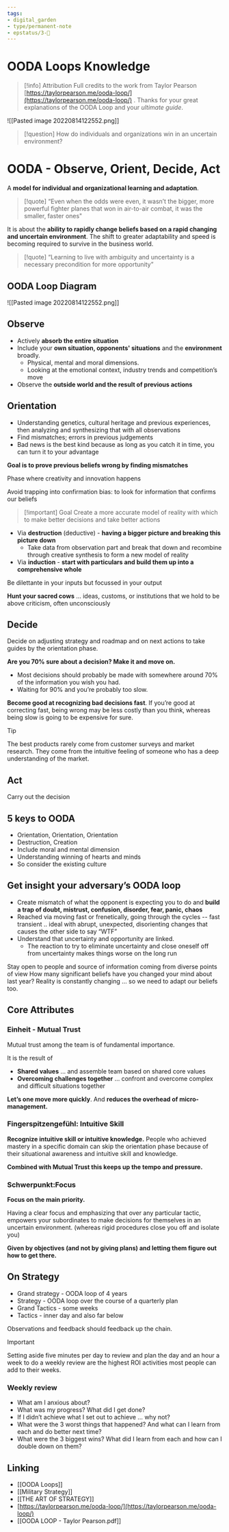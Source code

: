 ```yaml
---
tags: 
- digital_garden
- type/permanent-note
- epstatus/3-🌳
---
```

# OODA Loops Knowledge
> [!info] Attribution
> Full credits to the work from Taylor Pearson [https://taylorpearson.me/ooda-loop/](https://taylorpearson.me/ooda-loop/) . Thanks for your great explanations of the OODA Loop and your *ultimate guide*.


![[Pasted image 20220814122552.png]]

> [!question]
> How do individuals and organizations win in an uncertain environment?


# OODA - Observe, Orient, Decide, Act

A **model for individual and organizational learning and adaptation**.

> [!quote]
> “Even when the odds were even, it wasn’t the bigger, more powerful fighter planes that won in air-to-air combat, it was the smaller, faster ones"
> 

It is about the **ability to rapidly change beliefs based on a rapid changing and uncertain environment**. The shift to greater adaptability and speed is becoming required to survive in the business world.

> [!quote]
> “Learning to live with ambiguity and uncertainty is a necessary precondition for more opportunity”


## OODA Loop Diagram
![[Pasted image 20220814122552.png]]

## Observe
+ Actively **absorb the entire situation**
+ Include your **own situation, opponents' situations** and the **environment** broadly. 
	+ Physical, mental and moral dimensions. 
	+ Looking at the emotional context, industry trends and competition’s move
+ Observe the **outside world and the result of previous actions**

## Orientation
+ Understanding genetics, cultural heritage and previous experiences, then analyzing and synthesizing that with all observations 
+ Find mismatches; errors in previous judgements
+ Bad news is the best kind because as long as you catch it in time, you can turn it to your advantage

**Goal is to prove previous beliefs wrong by finding mismatches**

Phase where creativity and innovation happens

Avoid trapping into confirmation bias: to look for information that confirms our beliefs

> [!important] Goal
> Create a more accurate model of reality with which to make better decisions and take better actions

+ Via **destruction** (deductive) - **having a bigger picture and breaking this picture down**
	+ Take data from observation part and break that down and recombine through creative synthesis to form a new model of reality
+ Via **induction** -  **start with particulars and build them up into a comprehensive whole**

Be dilettante in your inputs but focussed in your output

**Hunt your sacred cows** … ideas, customs, or institutions that we hold to be above criticism, often unconsciously

## Decide
Decide on adjusting strategy and roadmap and on next actions to take guides by the orientation phase.

**Are you 70% sure about a decision? Make it and move on.**
+ Most decisions should probably be made with somewhere around 70% of the information you wish you had. 
+ Waiting for 90% and you’re probably too slow. 

**Become good at recognizing bad decisions fast**. 
If you’re good at correcting fast, being wrong may be less costly than you think, whereas being slow is going to be expensive for sure.

> [!tip]
> The best products rarely come from customer surveys and market research. They come from the intuitive feeling of someone who has a deep understanding of the market.


## Act
Carry out the decision

## 5 keys to OODA
+ Orientation, Orientation, Orientation
+ Destruction, Creation
+ Include moral and mental dimension
+ Understanding winning of hearts and minds
+ So consider the existing culture

## Get insight your adversary’s OODA loop
+ Create mismatch of what the opponent is expecting you to do and **build a trap of doubt, mistrust, confusion, disorder, fear, panic, chaos**
+ Reached via moving fast or frenetically, going through the cycles -- fast transient .. ideal with abrupt, unexpected, disorienting changes that causes the other side to say “WTF”
+ Understand that uncertainty and opportunity are linked.
	+ The reaction to try to eliminate uncertainty and close oneself off from uncertainty makes things worse on the long run 

Stay open to people and source of information coming from diverse points of view
How many significant beliefs have you changed your mind about last year? 
Reality is constantly changing … so we need to adapt our beliefs too.

## Core Attributes
### Einheit - Mutual Trust
Mutual trust among the team is of fundamental importance.

It is the result of
+ **Shared values** … and assemble team based on shared core values
+ **Overcoming challenges together** … confront and overcome complex and difficult situations together

**Let’s one move more quickly**. And **reduces the overhead of micro-management.** 

### Fingerspitzengefühl: Intuitive Skill
**Recognize intuitive skill or intuitive knowledge.** 
People who achieved mastery in a specific domain can skip the orientation phase because of their situational awareness and intuitive skill and knowledge.

**Combined with Mutual Trust this keeps up the tempo and pressure.**

### Schwerpunkt:Focus
**Focus on the main priority.** 

Having a clear focus and emphasizing that over any particular tactic, empowers your subordinates to make decisions for themselves in an uncertain environment. (whereas rigid procedures close you off and isolate you)

**Given by objectives (and not by giving plans) and letting them figure out how to get there.**

## On Strategy
+ Grand strategy - OODA loop of 4 years
+ Strategy - OODA loop over the course of a quarterly plan
+ Grand Tactics - some weeks
+ Tactics - inner day and also far below

Observations and feedback should feedback up the chain.

> [!important]
> Setting aside five minutes per day to review and plan the day and an hour a week to do a weekly review are the highest ROI activities most people can add to their weeks.
> 

### Weekly review
* What am I anxious about?
* What was my progress? What did I get done?
* If I didn’t achieve what I set out to achieve … why not?
* What were the 3 worst things that happened? And what can I learn from each and do better next time?
* What were the 3 biggest wins? What did I learn from each and how can I double down on them?


## Linking
+ [[OODA Loops]]
+ [[Military Strategy]]
+ [[THE ART OF STRATEGY]]
+ [https://taylorpearson.me/ooda-loop/](https://taylorpearson.me/ooda-loop/)
+ [[OODA LOOP - Taylor Pearson.pdf]]